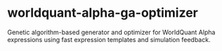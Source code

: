 # worldquant-alpha-ga-optimizer
Genetic algorithm-based generator and optimizer for WorldQuant Alpha expressions using fast expression templates and simulation feedback.
